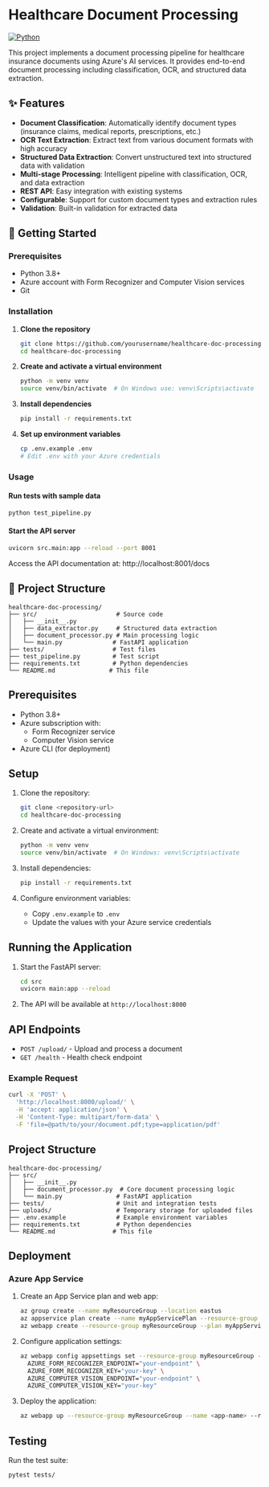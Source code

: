# Healthcare Document Processing

[![Python](https://img.shields.io/badge/Python-3.8%2B-blue.svg)](https://www.python.org/)


This project implements a document processing pipeline for healthcare insurance documents using Azure's AI services. It provides end-to-end document processing including classification, OCR, and structured data extraction.

## ✨ Features

- **Document Classification**: Automatically identify document types (insurance claims, medical reports, prescriptions, etc.)
- **OCR Text Extraction**: Extract text from various document formats with high accuracy
- **Structured Data Extraction**: Convert unstructured text into structured data with validation
- **Multi-stage Processing**: Intelligent pipeline with classification, OCR, and data extraction
- **REST API**: Easy integration with existing systems
- **Configurable**: Support for custom document types and extraction rules
- **Validation**: Built-in validation for extracted data

## 🚀 Getting Started

### Prerequisites

- Python 3.8+
- Azure account with Form Recognizer and Computer Vision services
- Git

### Installation

1. **Clone the repository**
   ```bash
   git clone https://github.com/yourusername/healthcare-doc-processing.git
   cd healthcare-doc-processing
   ```

2. **Create and activate a virtual environment**
   ```bash
   python -m venv venv
   source venv/bin/activate  # On Windows use: venv\Scripts\activate
   ```

3. **Install dependencies**
   ```bash
   pip install -r requirements.txt
   ```

4. **Set up environment variables**
   ```bash
   cp .env.example .env
   # Edit .env with your Azure credentials
   ```

### Usage

#### Run tests with sample data
```bash
python test_pipeline.py
```

#### Start the API server
```bash
uvicorn src.main:app --reload --port 8001
```

Access the API documentation at: http://localhost:8001/docs

## 📁 Project Structure

```
healthcare-doc-processing/
├── src/                      # Source code
│   ├── __init__.py
│   ├── data_extractor.py     # Structured data extraction
│   ├── document_processor.py # Main processing logic
│   └── main.py              # FastAPI application
├── tests/                   # Test files
├── test_pipeline.py         # Test script
├── requirements.txt         # Python dependencies
└── README.md               # This file
```

## Prerequisites

- Python 3.8+
- Azure subscription with:
  - Form Recognizer service
  - Computer Vision service
- Azure CLI (for deployment)

## Setup

1. Clone the repository:
   ```bash
   git clone <repository-url>
   cd healthcare-doc-processing
   ```

2. Create and activate a virtual environment:
   ```bash
   python -m venv venv
   source venv/bin/activate  # On Windows: venv\Scripts\activate
   ```

3. Install dependencies:
   ```bash
   pip install -r requirements.txt
   ```

4. Configure environment variables:
   - Copy `.env.example` to `.env`
   - Update the values with your Azure service credentials

## Running the Application

1. Start the FastAPI server:
   ```bash
   cd src
   uvicorn main:app --reload
   ```

2. The API will be available at `http://localhost:8000`

## API Endpoints

- `POST /upload/` - Upload and process a document
- `GET /health` - Health check endpoint

### Example Request

```bash
curl -X 'POST' \
  'http://localhost:8000/upload/' \
  -H 'accept: application/json' \
  -H 'Content-Type: multipart/form-data' \
  -F 'file=@path/to/your/document.pdf;type=application/pdf'
```

## Project Structure

```
healthcare-doc-processing/
├── src/
│   ├── __init__.py
│   ├── document_processor.py  # Core document processing logic
│   └── main.py               # FastAPI application
├── tests/                    # Unit and integration tests
├── uploads/                  # Temporary storage for uploaded files
├── .env.example              # Example environment variables
├── requirements.txt          # Python dependencies
└── README.md                # This file
```

## Deployment

### Azure App Service

1. Create an App Service plan and web app:
   ```bash
   az group create --name myResourceGroup --location eastus
   az appservice plan create --name myAppServicePlan --resource-group myResourceGroup --sku B1 --is-linux
   az webapp create --resource-group myResourceGroup --plan myAppServicePlan --name <app-name> --runtime "PYTHON:3.9"
   ```

2. Configure application settings:
   ```bash
   az webapp config appsettings set --resource-group myResourceGroup --name <app-name> --settings \
     AZURE_FORM_RECOGNIZER_ENDPOINT="your-endpoint" \
     AZURE_FORM_RECOGNIZER_KEY="your-key" \
     AZURE_COMPUTER_VISION_ENDPOINT="your-endpoint" \
     AZURE_COMPUTER_VISION_KEY="your-key"
   ```

3. Deploy the application:
   ```bash
   az webapp up --resource-group myResourceGroup --name <app-name> --runtime "PYTHON:3.9"
   ```

## Testing

Run the test suite:

```bash
pytest tests/
```

